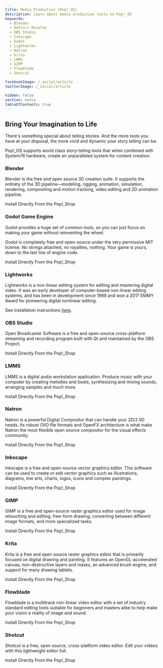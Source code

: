 ```yaml
---
title: Media Production (Pop!_OS)
description: Learn about media production tools on Pop!_OS
keywords:
  - Blender
  - DaVinci Resolve
  - OBS Studio
  - Inkscape
  - Godot
  - Lightworks
  - Natron
  - Krita
  - LMMS
  - GIMP
  - Flowblade
  - Shotcut

facebookImage: /_social/article
twitterImage: /_social/article

hidden: false
section: media
tableOfContents: true
---
```


## Bring Your Imagination to Life

There's something special about telling stories. And the more tools you have at your disposal, the more vivid and dynamic your story telling can be.

Pop!\_OS supports world class story-telling tools that when combined with System76 hardware, create an unparalleled system for content creation.

### Blender

Blender is the free and open source 3D creation suite. It supports the entirety of the 3D pipeline—modeling, rigging, animation, simulation, rendering, compositing and motion tracking, video editing and 2D animation pipeline.

Install Directly From the Pop!\_Shop

<!--
### DaVinci Resolve

DaVinci Resolve 16 is the world’s only solution that combines professional 8K editing, color correction, visual effects and audio post production all in one software tool.

See installation instructions [here](/articles/install-davinci-resolve/). -->

### Godot Game Engine

Godot provides a huge set of common tools, so you can just focus on making your game without reinventing the wheel.

Godot is completely free and open-source under the very permissive MIT license. No strings attached, no royalties, nothing. Your game is yours, down to the last line of engine code.

Install Directly From the Pop!\_Shop

### Lightworks

Lightworks is a non-linear editing system for editing and mastering digital video. It was an early developer of computer-based non-linear editing systems, and has been in development since 1989 and won a 2017 EMMY Award for pioneering digital nonlinear editing.

See installation instructions [here](/articles/install-lightworks/).

### OBS Studio

Open Broadcaster Software is a free and open-source cross-platform streaming and recording program built with Qt and maintained by the OBS Project.

Install Directly From the Pop!\_Shop

### LMMS

LMMS is a digital audio workstation application. Produce music with your computer by creating melodies and beats, synthesizing and mixing sounds, arranging samples and much more.

Install Directly From the Pop!\_Shop

### Natron

Natron is a powerful Digital Compositor that can handle your 2D/2.5D needs. Its robust OIIO file formats and OpenFX architecture is what make Natron the most flexible open source compositor for the visual effects community.

Install Directly From the Pop!\_Shop

### Inkscape

Inkscape is a free and open-source vector graphics editor. This software can be used to create or edit vector graphics such as illustrations, diagrams, line arts, charts, logos, icons and complex paintings.

Install Directly From the Pop!\_Shop

### GIMP

GIMP is a free and open-source raster graphics editor used for image retouching and editing, free-form drawing, converting between different image formats, and more specialized tasks.

Install Directly From the Pop!\_Shop

### Krita

Krita is a free and open source raster graphics editor that is primarily focused on digital drawing and painting. It features an OpenGL-accelerated canvas, non-destructive layers and masks, an advanced brush engine, and support for many drawing tablets.

Install Directly From the Pop!_Shop

### Flowblade

Flowblade is a multitrack non-linear video editor with a set of industry standard editing tools suitable for beginners and masters alike to help make your vision a reality of image and sound.

Install Directly From the Pop!_Shop

### Shotcut 

Shotcut is a free, open source, cross-platform video editor. Edit your videos with this lightweight editor full.

Install Directly From the Pop!_Shop

